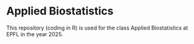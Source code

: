 # Applied Biostatistics
This repository (coding in R) is used for the class Applied Biostatistics at EPFL in the year 2025.
